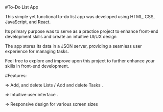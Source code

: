 #To-Do List App

This simple yet functional to-do list app was developed using HTML, CSS, JavaScript, and React.

Its primary purpose was to serve as a practice project to enhance front-end development skills and create an intuitive UI/UX design

The app stores its data in a JSON server, providing a seamless user experience for managing tasks. 

Feel free to explore and improve upon this project to further enhance your skills in front-end development.

#Features:

=> Add, and delete Lists / Add and delete Tasks .

=> Intuitive user interface .

=> Responsive design for various screen sizes
